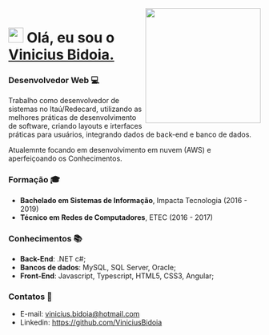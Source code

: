 <img align='right' src="https://media.giphy.com/media/M9gbBd9nbDrOTu1Mqx/giphy.gif" width="230">

<h1 align="left"><img src="https://raw.githubusercontent.com/sidbelbase/sidbelbase/master/wave.gif" width="30px"><strong> Olá, eu sou o <a href="">Vinicius Bidoia.</a></strong>
</h1>

### Desenvolvedor Web :computer: 

Trabalho como desenvolvedor de sistemas no Itaú/Redecard, utilizando as melhores práticas de desenvolvimento de software, criando layouts e irterfaces práticas para usuários, integrando dados de back-end e banco de dados.
    
Atualemnte focando em desenvolvimento em nuvem (AWS) e aperfeiçoando os Conhecimentos.

### Formação :mortar_board:
- **Bachelado em Sistemas de Informação**, Impacta Tecnologia (2016 - 2019)
- **Técnico em Redes de Computadores**, ETEC (2016 - 2017)

### Conhecimentos :books:
- **Back-End**: .NET c#;
- **Bancos de dados**: MySQL, SQL Server, Oracle;
- **Front-End**: Javascript, Typescript, HTML5, CSS3, Angular;

### Contatos :email:
- E-mail: vinicius.bidoia@hotmail.com
- Linkedin: https://github.com/ViniciusBidoia

